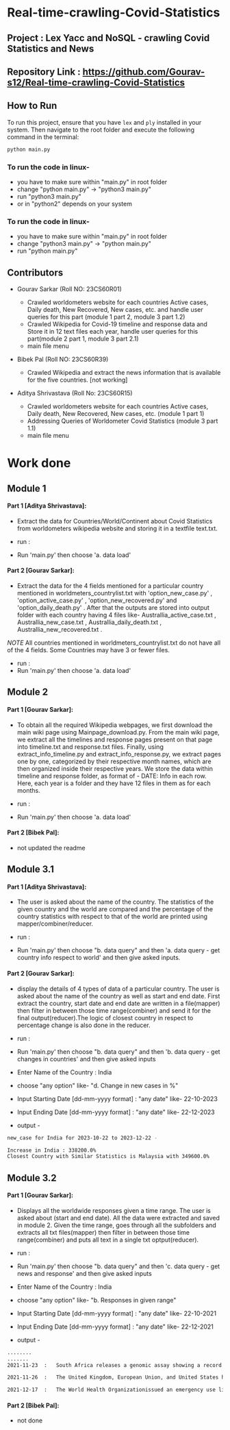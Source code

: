 # Real-time-crawling-Covid-Statistics

## Project : Lex Yacc and NoSQL - crawling Covid Statistics and News

## Repository Link : https://github.com/Gourav-s12/Real-time-crawling-Covid-Statistics

## How to Run

To run this project, ensure that you have `lex` and `ply` installed in your system. Then navigate to the root folder and execute the following command in the terminal:

```bash
python main.py
```

### To run the code in linux-
- you have to make sure within "main.py" in root folder
- change "python main.py" -> "python3 main.py" 
- run "python3 main.py"
- or in "python2" depends on your system

### To run the code in linux-
- you have to make sure within "main.py" in root folder
- change "python3 main.py" -> "python main.py" 
- run "python main.py"

## Contributors

- Gourav Sarkar (Roll NO: 23CS60R01)
  - Crawled worldometers website for each countries Active cases, Daily death, New Recovered, New cases, etc. and handle user queries for this part (module 1 part 2, module 3 part 1.2)
  - Crawled Wikipedia for Covid-19 timeline and response data and Store it in 12 text files each year, handle user queries for this part(module 2 part 1, module 3 part 2.1)
  - main file menu

- Bibek Pal (Roll NO: 23CS60R39)
  - Crawled Wikipedia and extract the news information that is available for the five countries. [not working]

- Aditya Shrivastava (Roll No: 23CS60R15)
  - Crawled worldometers website for each countries Active cases, Daily death, New Recovered, New cases, etc. (module 1 part 1)
  - Addressing Queries of Worldometer Covid Statistics (module 3 part 1.1)
  - main file menu

# Work done

## Module 1 
#### Part 1 [Aditya Shrivastava]: 
- Extract the data for Countries/World/Continent about Covid Statistics from worldometers wikipedia website and storing it in a textfile 
  text.txt.

- run :
- Run 'main.py' then choose 'a. data load'


#### Part 2 [Gourav Sarkar]: 
- Extract the data for the 4 fields mentioned for a particular country mentioned in worldmeters_countrylist.txt with 'option_new_case.py' , 'option_active_case.py' , 'option_new_recovered.py' and 'option_daily_death.py' . After that the outputs are stored into output folder with each country having 4 files like-
Australlia_active_case.txt , Australlia_new_case.txt , Australlia_daily_death.txt , Australlia_new_recovered.txt .

*NOTE* All countries mentioned in worldmeters_countrylist.txt do not have all of the 4 fields. Some Countries may have 3 or fewer files.

- run :
- Run 'main.py' then choose 'a. data load'


## Module 2 

#### Part 1 [Gourav Sarkar]: 
- To obtain all the required Wikipedia webpages, we first download the main wiki page using Mainpage_download.py. From the main wiki page, we extract all the timelines and response pages present on that page into timeline.txt and response.txt files. Finally, using extract_info_timeline.py and extract_info_response.py, we extract pages one by one, categorized by their respective month names, which are then organized inside their respective years. We store the data within timeline and response folder, as format of - DATE: Info in each row. Here, each year is a folder and they have 12 files in them as for each months.

- run :
- Run 'main.py' then choose 'a. data load'

#### Part 2 [Bibek Pal]: 
- not updated the readme

## Module 3.1 
#### Part 1 [Aditya Shrivastava]: 
- The user is asked about the name of the country. The statistics of the given country and the world are compared and the
  percentage of the country statistics with respect to that of the world are printed using mapper/combiner/reducer.

- run :
- Run 'main.py' then choose "b. data query" and then 'a. data query - get country info respect to world' and then give asked inputs.


#### Part 2 [Gourav Sarkar]: 
- display the details of 4 types of data of a particular country. The user is asked about the name of the country as well as start and end date. First extract the country, start date and end date are written in a file(mapper) then filter in between those time range(combiner) and send it for the final output(reducer).The logic of closest country in respect to percentage change is also done in the reducer. 

- run :
- Run 'main.py' then choose "b. data query" and then 'b. data query - get changes in countries' and then give asked inputs
- Enter Name of the Country : India
- choose "any option" like- "d. Change in new cases in %"
- Input Starting Date [dd-mm-yyyy format] : "any date" like- 22-10-2023
- Input Ending Date [dd-mm-yyyy format] : "any date" like- 22-12-2023
- output -

```bash
new_case for India for 2023-10-22 to 2023-12-22 -

Increase in India : 338200.0%
Closest Country with Similar Statistics is Malaysia with 349600.0%
```


## Module 3.2

#### Part 1 [Gourav Sarkar]: 
- Displays all the worldwide responses given a time range. The user is asked about (start and end date). All the data were extracted and saved in module 2. Given the time range, goes through all the subfolders and extracts all txt files(mapper) then filter in between those time range(combiner) and puts all text in a single txt optput(reducer).

- run :
- Run 'main.py' then choose "b. data query" and then 'c. data query - get news and response' and then give asked inputs
- Enter Name of the Country : India
- choose "any option" like- "b. Responses in given range"
- Input Starting Date [dd-mm-yyyy format] : "any date" like- 22-10-2021
- Input Ending Date [dd-mm-yyyy format] : "any date" like- 22-12-2021
- output -

```bash
........
.......
2021-11-23  :   South Africa releases a genomic assay showing a record number of mutations -32- on the protein spike of variant B.1.1.52, stoking world-wide alarm given the massive rise in the number of cases in the region and its being on track to overtake the Delta Variant. First discovered from a sample taken in Botswana November 11,the report triggers an emergency WHO meeting on November 26.

2021-11-26  :   The United Kingdom, European Union, and United States have imposed travel restrictions on eight southern African countries including South Africa, Botswana, Zimbabwe, Namibia, Lesotho, Eswatini, Mozambique, and Malawi in order to contain the spread of the B.1.1.52 \(Omicron\) Variant.South African Minister of HealthJoe Phaahlahas objected to the travel restrictions on South Africa, defending South Africa\'s handling of the pandemic and describing travel bans as against the norms and standardsof the World Health Organization.

2021-12-17  :   The World Health Organizationissued an emergency use listing \(EUL\) for NVX-CoV2373, expanding the basket of WHO-validated vaccines against the SARS-CoV-2 virus.

```

#### Part 2 [Bibek Pal]:
- not done  
